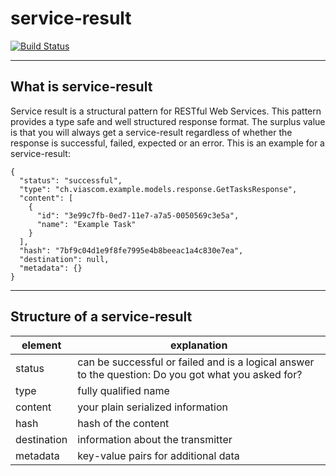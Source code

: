# service-result
[![Build Status](https://travis-ci.org/Viascom/service-result.svg?branch=develop)](https://travis-ci.org/Viascom/service-result)
___

## What is service-result

Service result is a structural pattern for RESTful Web Services. This pattern provides a type safe and well structured response format. The surplus value is that you will always get a service-result regardless of whether the response is successful, failed, expected or an error. This is an example for a service-result:

```
{
  "status": "successful",
  "type": "ch.viascom.example.models.response.GetTasksResponse",
  "content": [
    {
      "id": "3e99c7fb-0ed7-11e7-a7a5-0050569c3e5a",
      "name": "Example Task"
    }
  ],
  "hash": "7bf9c04d1e9f8fe7995e4b8beeac1a4c830e7ea",
  "destination": null,
  "metadata": {}
}
```
___

## Structure of a service-result

| element		| explanation 																							|
| ------------- | ----------------------------------------------------------------------------------------------------- | 
| status		| can be successful or failed and is a logical answer to the question: Do you got what you asked for?	|
| type			| fully qualified name																					|
| content		| your plain serialized information																		|
| hash			| hash of the content																					|
| destination	| information about the transmitter																		|
| metadata		| key-value pairs for additional data																	|